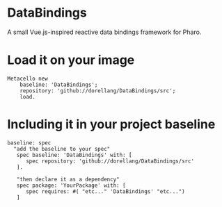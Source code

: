 # DataBindings
A small Vue.js-inspired reactive data bindings framework for Pharo.

# Load it on your image

```smalltalk
Metacello new
	baseline: 'DataBindings';
	repository: 'github://dorellang/DataBindings/src';
	load.
```

# Including it in your project baseline

```smalltalk
baseline: spec
  "add the baseline to your spec"
   spec baseline: 'DataBindings' with: [
      spec repository: 'github://dorellang/DataBindings/src'
   ].
   
   "then declare it as a dependency"
   spec package: 'YourPackage' with: [
      spec requires: #( "etc..." 'DataBindings' "etc...")
   ]
```
